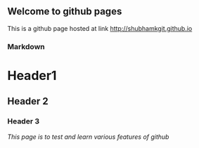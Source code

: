 ## Welcome to github pages

This is a github page hosted at link http://shubhamkgit.github.io


### Markdown

# Header1
## Header 2
### Header 3
*This page is to test and learn* _various features of github_ 
